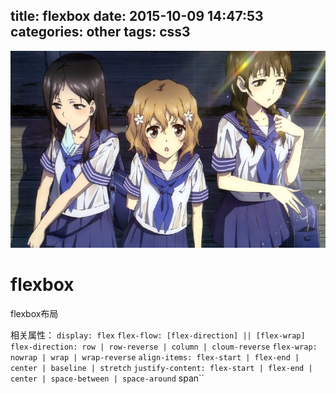 title: flexbox
date: 2015-10-09 14:47:53
categories: other
tags: css3
---

![](/images/s21.jpg)

# flexbox


flexbox布局

相关属性：
`display: flex`
`flex-flow: [flex-direction] || [flex-wrap] `
`flex-direction: row | row-reverse | column | cloum-reverse`
`flex-wrap: nowrap | wrap | wrap-reverse`
`align-items: flex-start | flex-end | center | baseline | stretch`
`justify-content: flex-start | flex-end | center | space-between | space-around`
span``

